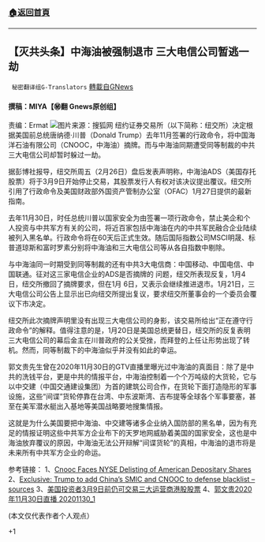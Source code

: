 ###  [:house:返回首頁](https://github.com/ourhimalayas/txt)
---

## 【灭共头条】中海油被强制退市 三大电信公司暂逃一劫
` 秘密翻译组G-Translators` [轉載自GNews](https://gnews.org/zh-hans/937087/)

#### 撰稿：MIYA【㊙️翻 Gnews原创组】
责编：Ermat
![]()![](https://gnews.org/wp-content/uploads/2021/02/中海油-1.jpg)图片来源：搜狐网
纽约证券交易所（以下简称：纽交所）决定根据美国前总统唐纳德·川普（Donald Trump）去年11月签署的行政命令，将中国海洋石油有限公司（CNOOC，中海油）摘牌。而与中海油同期遭受同等制裁的中共三大电信公司却暂时躲过一劫。

据彭博社报导，纽交所周五（2月26日）盘后发表声明称，中海油ADS（美国存托股票）将于3月9日开始停止交易，其股票发行人有权对该决议提出覆议。纽交所引用了行政命令及美国财政部外国资产管制办公室（OFAC）1月27日提供的最新指南。

去年11月30日，时任总统川普以国家安全为由签署一项行政命令，禁止美企和个人投资与中共军方有关的公司，将近百家包括中海油在内的中共军民融合企业陆续被列入黑名单。行政命令将在60天后正式生效。随后国际指数公司MSCI明晟、标普道琼斯和富时罗素分别将中海油和三大电信公司等从各自指数中剔除。

与中海油同一时期受到同等制裁的还有中共3大电信商：中国移动、中国电信、中国联通。征对这三家电信企业的ADS是否摘牌的 问题，纽交所表现反复，1月4日，纽交所撤回了摘牌要求，但在1月 6日，又表示会继续推进退市。1月21日，三大电信公司公告上显示出已向纽交所提出复议，要求纽交所董事会的一个委员会覆议下市决定。

纽交所此次摘牌声明里没有出现三大电信公司的身影，该交易所给出“正在遵守行政命令”的解释。值得注意的是，1月20日是美国总统更替日，纽交所的反复表明三大电信公司的幕后金主在川普政府的公关受挫，而拜登的上任让形势出现了转机。然而，同等制裁下的中海油似乎并没有如此的幸运。

郭文贵先生曾在2020年11月30日的GTV直播里曝光过中海油的真面目：除了是中共的洗钱平台，更是中共的情报平台，中海油控制着一个个万吨级的大货轮，它与以中交建（中国交通建设集团）为首的建筑公司合作，在货轮下面打造隐形的军事设施，这些“间谍”货轮停靠在台湾、中东波斯湾、吉布提等全球各个军事要塞，甚至在美军潜水艇出入基地等美国战略要地搜集情报。

这就是为什么美国要把中海油、中交建等诸多企业纳入国防部的黑名单，因为有充足的情报证明这些中共军方企业布下的天罗地网威胁着美国的国家安全，这也是中海油放弃覆议的原因，中海油无法公开辩解“间谍货轮”的真相，中海油的退市将是未来所有中共军方企业的命运。

参考链接：
1、[Cnooc Faces NYSE Delisting of American Depositary Shares](https://www.bloomberg.com/news/articles/2021-02-26/china-s-cnooc-faces-nyse-delisting-of-american-depositary-shares)
2、[Exclusive: Trump to add China’s SMIC and CNOOC to defense blacklist – sources](Trump%20to%20add%20China's%20SMIC%20and%20CNOOC%20to%20defense%20blacklist%20-%20sources)
3、[美国投资者3月9日前仍可交易三大运营商港股股票](https://money.163.com/21/0129/11/G1GOGI2L00258105.html)
4、[郭文贵2020年11月30日直播 20201130\_1](https://gwins.org/cn/milesguo/21406.html)

(本文仅代表作者个人观点）

+1
